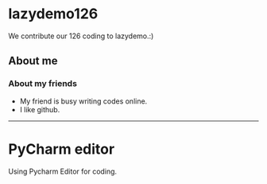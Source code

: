 # lazydemo126
We contribute our 126 coding to lazydemo.:) 

## About me
### About my friends
 - My friend is busy writing codes online.
 - I like github.
---
 # PyCharm editor
 Using Pycharm Editor for coding.
